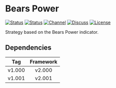 # Bears Power

[![Status][gha-image-check-master]][gha-link-check-master]
[![Status][gha-image-compile-master]][gha-link-compile-master]
[![Channel][tg-channel-image]][tg-channel-link]
[![Discuss][gh-discuss-badge]][gh-discuss-link]
[![License][license-image]][license-link]

Strategy based on the Bears Power indicator.

## Dependencies

| Tag      | Framework |
|:--------:|:---------:|
| v1.000   | v2.000    |
| v1.001   | v2.001    |

<!-- Named links -->

[gh-discuss-badge]: https://img.shields.io/badge/Discussions-Q&A-blue.svg?logo=github
[gh-discuss-link]: https://github.com/EA31337/EA31337-Strategies/discussions

[gha-link-check-master]: https://github.com/EA31337/Strategy-BearsPower/actions?query=workflow:Check+branch%3Amaster
[gha-image-check-master]: https://github.com/EA31337/Strategy-BearsPower/workflows/Check/badge.svg?branch=master
[gha-link-compile-master]: https://github.com/EA31337/Strategy-BearsPower/actions?query=workflow:Compile+branch%3Amaster
[gha-image-compile-master]: https://github.com/EA31337/Strategy-BearsPower/workflows/Compile/badge.svg?branch=master

[tg-channel-image]: https://img.shields.io/badge/Telegram-join-0088CC.svg?logo=telegram
[tg-channel-link]: https://t.me/EA31337

[license-image]: https://img.shields.io/github/license/EA31337/EA31337-Strategies.svg
[license-link]: https://tldrlegal.com/license/gnu-general-public-license-v3-(gpl-3)

